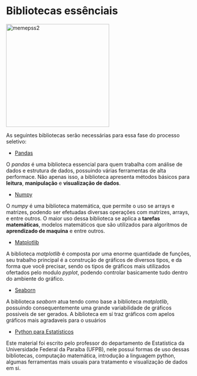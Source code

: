 # Bibliotecas essênciais

<img src="https://i.redd.it/ugexjlyu2oj11.jpg" alt="memepss2" width="280"/>

As seguintes bibliotecas serão necessárias para essa fase do processo seletivo: 

* [Pandas](https://pandas.pydata.org/docs/user_guide/index.html)

O *pandas* é uma biblioteca essencial para quem trabalha com análise de dados e estrutura de dados, possuindo várias ferramentas de alta performace. Não apenas isso, a biblioteca apresenta métodos básicos para **leitura**, **manipulação** e **visualização de dados**.

* [Numpy](https://numpy.org/)

O *numpy* é uma biblioteca matemática, que permite o uso se arrays e matrizes, podendo ser efetuadas diversas operações com matrizes, arrays, e entre outros. O maior uso dessa biblioteca se aplica a **tarefas matemáticas**, modelos matemáticos que são utilizados para algoritmos de **aprendizado de maquina** e entre outros.

* [Matplotlib](https://matplotlib.org/index.html)

A biblioteca *matplotlib* é composta por uma enorme quantidade de funções, seu trabalho principal é a construção de gráficos de diversos tipos, e da forma que você precisar, sendo os tipos de gráficos mais utilizados ofertados pelo modulo *pyplot*, podendo controlar basicamente tudo dentro do ambiente do gráfico.

* [Seaborn](https://seaborn.pydata.org/)

A biblioteca *seaborn* atua tendo como base a biblioteca *matplotlib*, possuindo consequentemente uma grande variabilidade de gráficos possiveis de ser gerados. A biblioteca em sí traz gráficos com apelos gráficos mais agradaveis para o usuários

* [Python para Estatísticos](https://tmfilho.github.io/pyestbook/intro.html)

Este material foi escrito pelo professor do departamento de Estatística da Universidade Federal da Paraíba (UFPB), nele possui formas de uso dessas bibliotecas, computação matemática, introdução a linguagem python, algumas ferramentas mais usuais para tratamento e visualização de dados em si.





